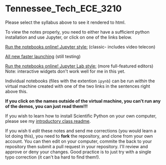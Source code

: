 # Tennessee_Tech_ECE_3210

Please select the syllabus above to see it rendered to html.

To view the notes properly, you need to either have a sufficient python installation and use Jupyter, or click on one of the links below. 

[Run the notebooks online! Jupyter style:](https://mybinder.org/v2/gh/josephcslater/Tennessee_Tech_ECE_3210/master) (classic- includes video telecon)

[All new faster launching](https://mybinder.org/v2/gh/josephcslater/controls_binder/master?urlpath=git-pull?repo=https://mybinder.org/v2/gh/josephcslater/Tennessee_Tech_ECE_3210/master) (still testing)

[Run the notebooks online! Jupyter Lab style:](https://mybinder.org/v2/gh/josephcslater/Tennessee_Tech_ECE_3210/master?urlpath=lab) (more full-featured editors)  
Note: interactive widgets don't work well for me in this yet. 

Individual notebooks (files with the extention ``ipynb``) can be run *within* the virtual machine created with one of the two links in the sentences right above this. 

**If you click on the names outside of the virtual machine, you can't run any of the demos, you can just read them!!!**

If you wish to learn how to install Scientific Python on your own computer, please see my [introductory class readme](https://github.com/josephcslater/Introduction_to_Python/blob/master/README.rst). 

If you wish ti *edit* these notes and send me corrections (you would learn a lot doing this), you need to **fork** the repository, and clone from your own account. You can then edit on your computer, commite the back to your repository then submit a pull request in your repository. I'll review and approve or deny your changes. Good practice is to just try with a single typo correction (it can't ba hard to find them!). 

